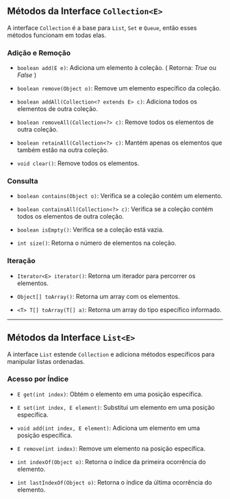 ## **Métodos da Interface `Collection<E>`**

A interface `Collection` é a base para `List`, `Set` e `Queue`, então esses métodos funcionam em todas elas.

### **Adição e Remoção**

- `boolean add(E e)`: Adiciona um elemento à coleção. ( Retorna: *True* ou *False* )

- `boolean remove(Object o)`: Remove um elemento específico da coleção.

- `boolean addAll(Collection<? extends E> c)`: Adiciona todos os elementos de outra coleção.

- `boolean removeAll(Collection<?> c)`: Remove todos os elementos de outra coleção.

- `boolean retainAll(Collection<?> c)`: Mantém apenas os elementos que também estão na outra coleção.

- `void clear()`: Remove todos os elementos.


### **Consulta**

- `boolean contains(Object o)`: Verifica se a coleção contém um elemento.

- `boolean containsAll(Collection<?> c)`: Verifica se a coleção contém todos os elementos de outra coleção.

- `boolean isEmpty()`: Verifica se a coleção está vazia.

- `int size()`: Retorna o número de elementos na coleção.


### **Iteração**

- `Iterator<E> iterator()`: Retorna um iterador para percorrer os elementos.

- `Object[] toArray()`: Retorna um array com os elementos.

- `<T> T[] toArray(T[] a)`: Retorna um array do tipo específico informado.


---

## **Métodos da Interface `List<E>`**

A interface `List` estende `Collection` e adiciona métodos específicos para manipular listas ordenadas.

### **Acesso por Índice**

- `E get(int index)`: Obtém o elemento em uma posição específica.

- `E set(int index, E element)`: Substitui um elemento em uma posição específica.

- `void add(int index, E element)`: Adiciona um elemento em uma posição específica.

- `E remove(int index)`: Remove um elemento na posição específica.

- `int indexOf(Object o)`: Retorna o índice da primeira ocorrência do elemento.

- `int lastIndexOf(Object o)`: Retorna o índice da última ocorrência do elemento.
    
